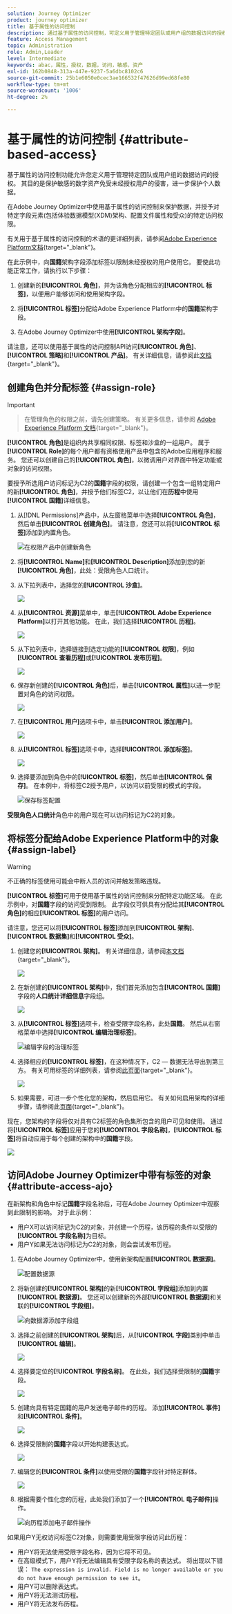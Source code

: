 ```yaml
---
solution: Journey Optimizer
product: journey optimizer
title: 基于属性的访问控制
description: 通过基于属性的访问控制，可定义用于管理特定团队或用户组的数据访问的授权。
feature: Access Management
topic: Administration
role: Admin,Leader
level: Intermediate
keywords: abac，属性，授权，数据，访问，敏感，资产
exl-id: 162b0848-313a-447e-9237-5a6dbc8102c6
source-git-commit: 25b1e6050e0cec3ae166532f47626d99ed68fe80
workflow-type: tm+mt
source-wordcount: '1006'
ht-degree: 2%

---
```


# 基于属性的访问控制 {#attribute-based-access}

基于属性的访问控制功能允许您定义用于管理特定团队或用户组的数据访问的授权。 其目的是保护敏感的数字资产免受未经授权用户的侵害，进一步保护个人数据。

在Adobe Journey Optimizer中使用基于属性的访问控制来保护数据，并授予对特定字段元素(包括体验数据模型(XDM)架构、配置文件属性和受众)的特定访问权限。

有关用于基于属性的访问控制的术语的更详细列表，请参阅[Adobe Experience Platform文档](https://experienceleague.adobe.com/docs/experience-platform/access-control/abac/overview.html?lang=zh-Hans){target="_blank"}。

在此示例中，向&#x200B;**国籍**&#x200B;架构字段添加标签以限制未经授权的用户使用它。 要使此功能正常工作，请执行以下步骤：

1. 创建新的&#x200B;**[!UICONTROL 角色]**，并为该角色分配相应的&#x200B;**[!UICONTROL 标签]**，以便用户能够访问和使用架构字段。

1. 将&#x200B;**[!UICONTROL 标签]**&#x200B;分配给Adobe Experience Platform中的&#x200B;**国籍**&#x200B;架构字段。

1. 在Adobe Journey Optimizer中使用&#x200B;**[!UICONTROL 架构字段]**。

请注意，还可以使用基于属性的访问控制API访问&#x200B;**[!UICONTROL 角色]**、**[!UICONTROL 策略]**&#x200B;和&#x200B;**[!UICONTROL 产品]**。 有关详细信息，请参阅此[文档](https://experienceleague.adobe.com/docs/experience-platform/access-control/abac/abac-api/overview.html){target="_blank"}。

## 创建角色并分配标签 {#assign-role}

>[!IMPORTANT]
>
>>在管理角色的权限之前，请先创建策略。 有关更多信息，请参阅 [Adobe Experience Platform 文档](https://experienceleague.adobe.com/docs/experience-platform/access-control/abac/permissions-ui/policies.html){target="_blank"}。

**[!UICONTROL 角色]**&#x200B;是组织内共享相同权限、标签和沙盒的一组用户。 属于&#x200B;**[!UICONTROL Role]**&#x200B;的每个用户都有资格使用产品中包含的Adobe应用程序和服务。 您还可以创建自己的&#x200B;**[!UICONTROL 角色]**，以微调用户对界面中特定功能或对象的访问权限。

要授予所选用户访问标记为C2的&#x200B;**国籍**&#x200B;字段的权限，请创建一个包含一组特定用户的新&#x200B;**[!UICONTROL 角色]**，并授予他们标签C2，以让他们在&#x200B;**历程**&#x200B;中使用&#x200B;**[!UICONTROL 国籍]**&#x200B;详细信息。

1. 从[!DNL Permissions]产品中，从左窗格菜单中选择&#x200B;**[!UICONTROL 角色]**，然后单击&#x200B;**[!UICONTROL 创建角色]**。 请注意，您还可以将&#x200B;**[!UICONTROL 标签]**&#x200B;添加到内置角色。

   ![在权限产品中创建新角色](assets/role_1.png)

1. 将&#x200B;**[!UICONTROL Name]**&#x200B;和&#x200B;**[!UICONTROL Description]**&#x200B;添加到您的新&#x200B;**[!UICONTROL 角色]**，此处：受限角色人口统计。

1. 从下拉列表中，选择您的&#x200B;**[!UICONTROL 沙盒]**。

   ![](assets/role_2.png)

1. 从&#x200B;**[!UICONTROL 资源]**&#x200B;菜单中，单击&#x200B;**[!UICONTROL Adobe Experience Platform]**&#x200B;以打开其他功能。 在此，我们选择&#x200B;**[!UICONTROL 历程]**。

   ![](assets/role_3.png)

1. 从下拉列表中，选择链接到选定功能的&#x200B;**[!UICONTROL 权限]**，例如&#x200B;**[!UICONTROL 查看历程]**&#x200B;或&#x200B;**[!UICONTROL 发布历程]**。

   ![](assets/role_6.png)

1. 保存新创建的&#x200B;**[!UICONTROL 角色]**&#x200B;后，单击&#x200B;**[!UICONTROL 属性]**&#x200B;以进一步配置对角色的访问权限。

   ![](assets/role_7.png)

1. 在&#x200B;**[!UICONTROL 用户]**&#x200B;选项卡中，单击&#x200B;**[!UICONTROL 添加用户]**。

   ![](assets/role_8.png)

1. 从&#x200B;**[!UICONTROL 标签]**&#x200B;选项卡中，选择&#x200B;**[!UICONTROL 添加标签]**。

   ![](assets/role_9.png)

1. 选择要添加到角色中的&#x200B;**[!UICONTROL 标签]**，然后单击&#x200B;**[!UICONTROL 保存]**。 在本例中，将标签C2授予用户，以访问以前受限的模式的字段。

   ![保存标签配置](assets/role_4.png)

**受限角色人口统计**&#x200B;角色中的用户现在可以访问标记为C2的对象。

## 将标签分配给Adobe Experience Platform中的对象 {#assign-label}

>[!WARNING]
>
>不正确的标签使用可能会中断人员的访问并触发策略违规。

**[!UICONTROL 标签]**&#x200B;可用于使用基于属性的访问控制来分配特定功能区域。 在此示例中，对&#x200B;**国籍**&#x200B;字段的访问受到限制。 此字段仅可供具有分配给其&#x200B;**[!UICONTROL 角色]**&#x200B;的相应&#x200B;**[!UICONTROL 标签]**&#x200B;的用户访问。

请注意，您还可以将&#x200B;**[!UICONTROL 标签]**&#x200B;添加到&#x200B;**[!UICONTROL 架构]**、**[!UICONTROL 数据集]**&#x200B;和&#x200B;**[!UICONTROL 受众]**。

1. 创建您的&#x200B;**[!UICONTROL 架构]**。 有关详细信息，请参阅[本文档](https://experienceleague.adobe.com/docs/experience-platform/xdm/schema/composition.html){target="_blank"}。

   ![](assets/label_1.png)

1. 在新创建的&#x200B;**[!UICONTROL 架构]**&#x200B;中，我们首先添加包含&#x200B;**[!UICONTROL 国籍]**&#x200B;字段的&#x200B;**人口统计详细信息**&#x200B;字段组。

   ![](assets/label_2.png)

1. 从&#x200B;**[!UICONTROL 标签]**&#x200B;选项卡，检查受限字段名称，此处&#x200B;**国籍**。 然后从右窗格菜单中选择&#x200B;**[!UICONTROL 编辑治理标签]**。

   ![编辑字段的治理标签](assets/label_3.png)

1. 选择相应的&#x200B;**[!UICONTROL 标签]**，在这种情况下，C2 — 数据无法导出到第三方。 有关可用标签的详细列表，请参阅[此页面](https://experienceleague.adobe.com/docs/experience-platform/data-governance/labels/reference.html#contract-labels){target="_blank"}。

   ![](assets/label_4.png)

1. 如果需要，可进一步个性化您的架构，然后启用它。 有关如何启用架构的详细步骤，请参阅此[页面](https://experienceleague.adobe.com/docs/experience-platform/xdm/ui/resources/schemas.html#profile){target="_blank"}。

现在，您架构的字段将仅对具有C2标签的角色集所包含的用户可见和使用。 通过将&#x200B;**[!UICONTROL 标签]**&#x200B;应用于您的&#x200B;**[!UICONTROL 字段名称]**，**[!UICONTROL 标签]**&#x200B;将自动应用于每个创建的架构中的&#x200B;**国籍**&#x200B;字段。

![](assets/label_5.png)

## 访问Adobe Journey Optimizer中带有标签的对象 {#attribute-access-ajo}

在新架构和角色中标记&#x200B;**国籍**&#x200B;字段名称后，可在Adobe Journey Optimizer中观察到此限制的影响。 对于此示例：

* 用户X可以访问标记为C2的对象，并创建一个历程，该历程的条件以受限的&#x200B;**[!UICONTROL 字段名称]**&#x200B;为目标。
* 用户Y如果无法访问标记为C2的对象，则会尝试发布历程。


1. 在Adobe Journey Optimizer中，使用新架构配置&#x200B;**[!UICONTROL 数据源]**。

   ![配置数据源](assets/journey_1.png)

1. 将新创建的&#x200B;**[!UICONTROL 架构]**&#x200B;的新&#x200B;**[!UICONTROL 字段组]**&#x200B;添加到内置&#x200B;**[!UICONTROL 数据源]**。 您还可以创建新的外部&#x200B;**[!UICONTROL 数据源]**&#x200B;和关联的&#x200B;**[!UICONTROL 字段组]**。

   ![向数据源添加字段组](assets/journey_2.png)

1. 选择之前创建的&#x200B;**[!UICONTROL 架构]**&#x200B;后，从&#x200B;**[!UICONTROL 字段]**&#x200B;类别中单击&#x200B;**[!UICONTROL 编辑]**。

   ![](assets/journey_3.png)

1. 选择要定位的&#x200B;**[!UICONTROL 字段名称]**。 在此处，我们选择受限制的&#x200B;**国籍**&#x200B;字段。

   ![](assets/journey_4.png)

1. 创建向具有特定国籍的用户发送电子邮件的历程。 添加&#x200B;**[!UICONTROL 事件]**&#x200B;和&#x200B;**[!UICONTROL 条件]**。

   ![](assets/journey_5.png)

1. 选择受限制的&#x200B;**国籍**&#x200B;字段以开始构建表达式。

   ![](assets/journey_6.png)

1. 编辑您的&#x200B;**[!UICONTROL 条件]**&#x200B;以使用受限的&#x200B;**国籍**&#x200B;字段针对特定群体。

   ![](assets/journey_7.png)

1. 根据需要个性化您的历程，此处我们添加了一个&#x200B;**[!UICONTROL 电子邮件]**&#x200B;操作。

   ![向历程添加电子邮件操作](assets/journey_8.png)

如果用户Y无权访问标签C2对象，则需要使用受限字段访问此历程：

* 用户Y将无法使用受限字段名称，因为它将不可见。
* 在高级模式下，用户Y将无法编辑具有受限字段名称的表达式。 将出现以下错误： `The expression is invalid. Field is no longer available or you do not have enough permission to see it`。
* 用户Y可以删除表达式。
* 用户Y将无法测试历程。
* 用户Y将无法发布历程。